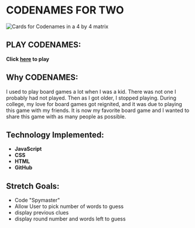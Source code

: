 # CODENAMES FOR TWO
![Cards for Codenames in a 4 by 4 matrix ](https://file%2B.vscode-resource.vscode-cdn.net/Users/Dayala2/code/ga/projects/codenames2/assets/cnphoto.png?version%3D1721890726292)

## PLAY CODENAMES:

**Click [here](https://curlypurple.github.io/codenames2/) to play**

## Why CODENAMES:

I used to play board games a lot when I was a kid. There was not one I probably had not played. Then as I got older, I stopped playing. During college, my love for board games got reignited, and it was due to playing this game with my friends. It is now my favorite board game and I wanted to share this game with as many people as possible.

## Technology Implemented:

* **JavaScript**
* **CSS**
* **HTML**
* **GitHub**

## Stretch Goals:

* Code "Spymaster"
* Allow User to pick number of words to guess
* display previous clues
* display round number and words left to guess